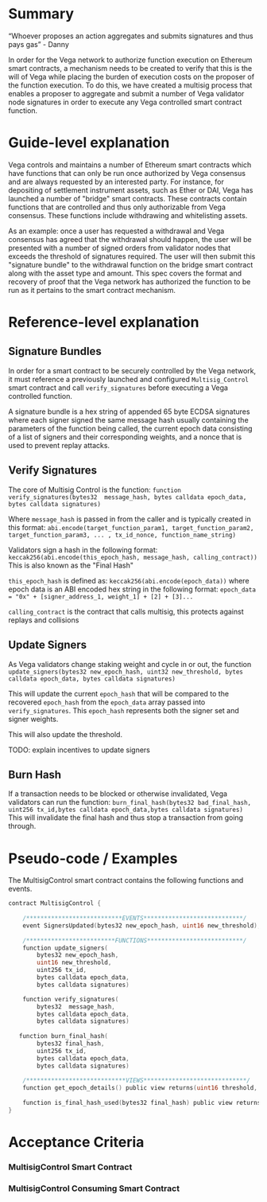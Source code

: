 # Summary
“Whoever proposes an action aggregates and submits signatures and thus pays gas” - Danny

In order for the Vega network to authorize function execution on Ethereum smart contracts, a mechanism needs to be created to verify that this is the will of Vega while placing the burden of execution costs on the proposer of the function execution. To do this, we have created a multisig process that enables a proposer to aggregate and submit a number of Vega validator node signatures in order to execute any Vega controlled smart contract function.       

# Guide-level explanation
Vega controls and maintains a number of Ethereum smart contracts which have functions that can only be run once authorized by Vega consensus and are always requested by an interested party. 
For instance, for depositing of settlement instrument assets, such as Ether or DAI, Vega has launched a number of "bridge" smart contracts. These contracts contain functions that are controlled and thus only authorizable from Vega consensus. These functions include withdrawing and whitelisting assets.

As an example: once a user has requested a withdrawal and Vega consensus has agreed that the withdrawal should happen, the user will be presented with a number of signed orders from validator nodes that exceeds the threshold of signatures required. The user will then submit this "signature bundle" to the withdrawal function on the bridge smart contract along with the asset type and amount. 
This spec covers the format and recovery of proof that the Vega network has authorized the function to be run as it pertains to the smart contract mechanism.

# Reference-level explanation
## Signature Bundles
In order for a smart contract to be securely controlled by the Vega network, it must reference a previously launched and configured `Multisig_Control` smart contract and call `verify_signatures` before executing a Vega controlled function.    

A signature bundle is a hex string of appended 65 byte ECDSA signatures where each signer signed the same message hash usually containing the parameters of the function being called, the current epoch data consisting of a list of signers and their corresponding weights, and a nonce that is used to prevent replay attacks.

## Verify Signatures
The core of Multisig Control is the function: 
`function verify_signatures(bytes32  message_hash, bytes calldata epoch_data, bytes calldata signatures)`

Where `message_hash` is passed in from the caller and is typically created in this format:
`abi.encode(target_function_param1, target_function_param2, target_function_param3, ... , tx_id_nonce, function_name_string)`

Validators sign a hash in the following format:
`keccak256(abi.encode(this_epoch_hash, message_hash, calling_contract))`
This is also known as the "Final Hash"

`this_epoch_hash` is defined as:
`keccak256(abi.encode(epoch_data))`
where epoch data is an ABI encoded hex string in the following format:
`epoch_data = "0x" + [signer_address_1, weight_1] + [2] + [3]...`

`calling_contract` is the contract that calls multisig, this protects against replays and collisions

## Update Signers
As Vega validators change staking weight and cycle in or out, the function `update_signers(bytes32 new_epoch_hash, uint32 new_threshold, bytes calldata epoch_data, bytes calldata signatures)`

This will update the current `epoch_hash` that will be compared to the recovered `epoch_hash` from the `epoch_data` array passed into `verify_signatures`. This `epoch_hash` represents both the signer set and signer weights.

This will also update the threshold.

TODO: explain incentives to update signers

## Burn Hash
If a transaction needs to be blocked or otherwise invalidated, Vega validators can run the function:
`burn_final_hash(bytes32 bad_final_hash, uint256 tx_id,bytes calldata epoch_data,bytes calldata signatures)` 
This will invalidate the final hash and thus stop a transaction from going through.

# Pseudo-code / Examples
The MultisigControl smart contract contains the following functions and events.

```go
contract MultisigControl {
   
    /***************************EVENTS****************************/
    event SignersUpdated(bytes32 new_epoch_hash, uint16 new_threshold);
    
    /*************************FUNCTIONS***************************/
    function update_signers(
        bytes32 new_epoch_hash, 
        uint16 new_threshold, 
        uint256 tx_id,
        bytes calldata epoch_data, 
        bytes calldata signatures)

    function verify_signatures(
        bytes32  message_hash,
        bytes calldata epoch_data,
        bytes calldata signatures)
       
   function burn_final_hash(
        bytes32 final_hash, 
        uint256 tx_id,
        bytes calldata epoch_data,
        bytes calldata signatures)
    
    /****************************VIEWS*****************************/
    function get_epoch_details() public view returns(uint16 threshold, bytes32 epoch_hash);
        
    function is_final_hash_used(bytes32 final_hash) public view returns(bool);
}
```  

# Acceptance Criteria
### MultisigControl Smart Contract 

### MultisigControl Consuming Smart Contract
 